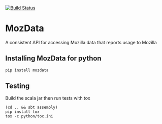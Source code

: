[![Build Status](https://travis-ci.org/mozilla/mozdata.svg?branch=master)](https://travis-ci.org/mozilla/mozdata)

# MozData

A consistent API for accessing Mozilla data that reports usage to Mozilla

## Installing MozData for python

```bash
pip install mozdata
```

## Testing

Build the scala jar then run tests with tox

```
(cd .. && sbt assembly)
pip install tox
tox -c python/tox.ini
```
